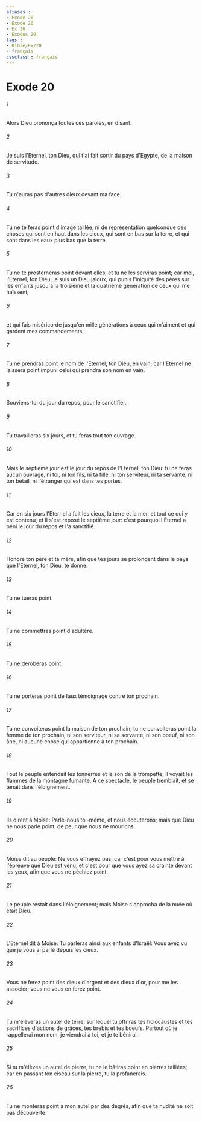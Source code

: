 ```yaml
---
aliases : 
- Exode 20
- Exode 20
- Ex 20
- Exodus 20
tags : 
- Bible/Ex/20
- français
cssclass : français
---
```


# Exode 20

###### 1
Alors Dieu prononça toutes ces paroles, en disant:
###### 2
Je suis l'Eternel, ton Dieu, qui t'ai fait sortir du pays d'Egypte, de la maison de servitude.
###### 3
Tu n'auras pas d'autres dieux devant ma face.
###### 4
Tu ne te feras point d'image taillée, ni de représentation quelconque des choses qui sont en haut dans les cieux, qui sont en bas sur la terre, et qui sont dans les eaux plus bas que la terre.
###### 5
Tu ne te prosterneras point devant elles, et tu ne les serviras point; car moi, l'Eternel, ton Dieu, je suis un Dieu jaloux, qui punis l'iniquité des pères sur les enfants jusqu'à la troisième et la quatrième génération de ceux qui me haïssent,
###### 6
et qui fais miséricorde jusqu'en mille générations à ceux qui m'aiment et qui gardent mes commandements.
###### 7
Tu ne prendras point le nom de l'Eternel, ton Dieu, en vain; car l'Eternel ne laissera point impuni celui qui prendra son nom en vain.
###### 8
Souviens-toi du jour du repos, pour le sanctifier.
###### 9
Tu travailleras six jours, et tu feras tout ton ouvrage.
###### 10
Mais le septième jour est le jour du repos de l'Eternel, ton Dieu: tu ne feras aucun ouvrage, ni toi, ni ton fils, ni ta fille, ni ton serviteur, ni ta servante, ni ton bétail, ni l'étranger qui est dans tes portes.
###### 11
Car en six jours l'Eternel a fait les cieux, la terre et la mer, et tout ce qui y est contenu, et il s'est reposé le septième jour: c'est pourquoi l'Eternel a béni le jour du repos et l'a sanctifié.
###### 12
Honore ton père et ta mère, afin que tes jours se prolongent dans le pays que l'Eternel, ton Dieu, te donne.
###### 13
Tu ne tueras point.
###### 14
Tu ne commettras point d'adultère.
###### 15
Tu ne déroberas point.
###### 16
Tu ne porteras point de faux témoignage contre ton prochain.
###### 17
Tu ne convoiteras point la maison de ton prochain; tu ne convoiteras point la femme de ton prochain, ni son serviteur, ni sa servante, ni son boeuf, ni son âne, ni aucune chose qui appartienne à ton prochain.
###### 18
Tout le peuple entendait les tonnerres et le son de la trompette; il voyait les flammes de la montagne fumante. A ce spectacle, le peuple tremblait, et se tenait dans l'éloignement.
###### 19
Ils dirent à Moïse: Parle-nous toi-même, et nous écouterons; mais que Dieu ne nous parle point, de peur que nous ne mourions.
###### 20
Moïse dit au peuple: Ne vous effrayez pas; car c'est pour vous mettre à l'épreuve que Dieu est venu, et c'est pour que vous ayez sa crainte devant les yeux, afin que vous ne péchiez point.
###### 21
Le peuple restait dans l'éloignement; mais Moïse s'approcha de la nuée où était Dieu.
###### 22
L'Eternel dit à Moïse: Tu parleras ainsi aux enfants d'Israël: Vous avez vu que je vous ai parlé depuis les cieux.
###### 23
Vous ne ferez point des dieux d'argent et des dieux d'or, pour me les associer; vous ne vous en ferez point.
###### 24
Tu m'élèveras un autel de terre, sur lequel tu offriras tes holocaustes et tes sacrifices d'actions de grâces, tes brebis et tes boeufs. Partout où je rappellerai mon nom, je viendrai à toi, et je te bénirai.
###### 25
Si tu m'élèves un autel de pierre, tu ne le bâtiras point en pierres taillées; car en passant ton ciseau sur la pierre, tu la profanerais.
###### 26
Tu ne monteras point à mon autel par des degrés, afin que ta nudité ne soit pas découverte.
